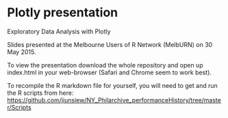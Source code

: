 # Plotly presentation
Exploratory Data Analysis with Plotly 

Slides presented at the Melbourne Users of R Network (MelbURN) on 30 May 2015.

To view the presentation download the whole repository and open up index.html in your web-browser (Safari and Chrome seem to work best).

To recompile the R markdown file for yourself, you will need to get and run the R scripts from here:
https://github.com/jiunsiew/NY_Philarchive_performanceHistory/tree/master/Scripts
